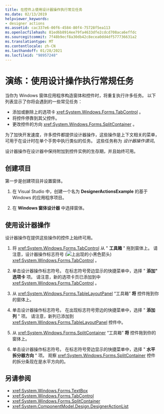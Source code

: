 ```yaml
---
title: 在控件上使用设计器操作执行常见任务
ms.date: 02/13/2019
helpviewer_keywords:
- designer actions
ms.assetid: cac337e6-00f6-4584-80f4-75728f5ea113
ms.openlocfilehash: 81ed6b8914ee79fa4633dfe2cdcd708aca6effdc
ms.sourcegitcommit: 7f48b9ecf8a30db42c8ecea0dd4df577736631a2
ms.translationtype: MT
ms.contentlocale: zh-CN
ms.lasthandoff: 01/28/2021
ms.locfileid: "98957248"
---
```

# <a name="walkthrough-perform-common-tasks-using-designer-actions"></a>演练：使用设计操作执行常规任务

当你为 Windows 窗体应用程序构造窗体和控件时，将重复执行许多任务。 以下列表显示了你将会遇到的一些常见任务：

- 添加或删除上的选项卡 <xref:System.Windows.Forms.TabControl> 。
- 将控件停靠到其父控件。
- 更改控件的方向 <xref:System.Windows.Forms.SplitContainer> 。

为了加快开发速度，许多控件都提供设计器操作，这些操作是上下文相关的菜单，可用于在设计时在单个手势中执行类似的任务。 这些任务称为 *设计器操作谓词*。

设计器操作在设计器中保持附加到控件实例的生存期，并且始终可用。

## <a name="create-the-project"></a>创建项目

第一步是创建项目并设置窗体。

1. 在 Visual Studio 中，创建一个名为 **DesignerActionsExample** 的基于 Windows 的应用程序项目。

2. 在 **Windows 窗体设计器** 中选择窗体。

## <a name="use-designer-actions"></a>使用设计器操作

设计器操作在提供这些操作的控件上始终可用。

1. 将 <xref:System.Windows.Forms.TabControl> 从 " **工具箱** " 拖到窗体上。 请注意，设计器操作标志符号 (![ 上出现的小黑色箭头 ](./media/designer-actions-glyph.gif)) <xref:System.Windows.Forms.TabControl> 。

2. 单击设计器操作标志符号。 在标志符号旁边显示的快捷菜单中，选择 " **添加" 选项卡** 项。 请注意，新的选项卡页已添加到中 <xref:System.Windows.Forms.TabControl> 。

3. 从 <xref:System.Windows.Forms.TableLayoutPanel> “工具箱” **将** 控件拖到你的窗体上。

4. 单击设计器操作标志符号。 在出现标志符号旁边的快捷菜单中，选择 " **添加列** " 项。 请注意，新列已添加到 <xref:System.Windows.Forms.TableLayoutPanel> 控件中。

5. 从 <xref:System.Windows.Forms.SplitContainer> “工具箱” **将** 控件拖到你的窗体上。

6. 单击设计器操作标志符号。 在标志符号旁边显示的快捷菜单中，选择 " **水平拆分器方向** " 项。 观察 <xref:System.Windows.Forms.SplitContainer> 控件的拆分条现在是水平方向的。

## <a name="see-also"></a>另请参阅

- <xref:System.Windows.Forms.TextBox>
- <xref:System.Windows.Forms.TabControl>
- <xref:System.Windows.Forms.SplitContainer>
- <xref:System.ComponentModel.Design.DesignerActionList>
